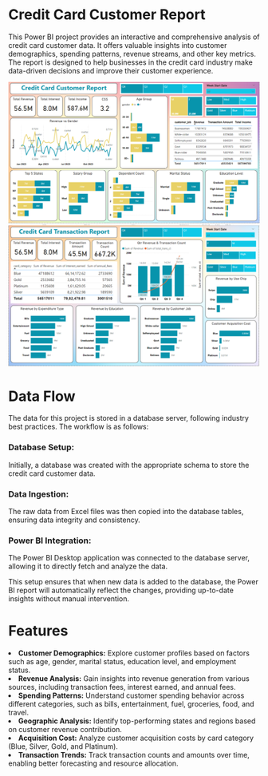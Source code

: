 # Credit Card Customer Report
This Power BI project provides an interactive and comprehensive analysis of credit card customer data. It offers valuable insights into customer demographics, spending patterns, revenue streams, and other key metrics. The report is designed to help businesses in the credit card industry make data-driven decisions and improve their customer experience.

![Dashboard Image](Images/page-1.png)
![Dashboard Image](Images/page-2.png)

# Data Flow

The data for this project is stored in a database server, following industry best practices. The workflow is as follows:

### Database Setup: 
Initially, a database was created with the appropriate schema to store the credit card customer data.
### Data Ingestion: 
The raw data from Excel files was then copied into the database tables, ensuring data integrity and consistency.
### Power BI Integration: 
The Power BI Desktop application was connected to the database server, allowing it to directly fetch and analyze the data.

This setup ensures that when new data is added to the database, the Power BI report will automatically reflect the changes, providing up-to-date insights without manual intervention.

# Features

<li><b>Customer Demographics:</b> Explore customer profiles based on factors such as age, gender, marital status, education level, and employment status.
<li><b>Revenue Analysis:</b> Gain insights into revenue generation from various sources, including transaction fees, interest earned, and annual fees.
<li><b>Spending Patterns:</b> Understand customer spending behavior across different categories, such as bills, entertainment, fuel, groceries, food, and travel.
<li><b>Geographic Analysis:</b> Identify top-performing states and regions based on customer revenue contribution.
<li><b>Acquisition Cost:</b> Analyze customer acquisition costs by card category (Blue, Silver, Gold, and Platinum).
<li><b>Transaction Trends:</b> Track transaction counts and amounts over time, enabling better forecasting and resource allocation.
